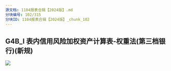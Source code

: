 ```yaml
---
源文档: 1104报表合辑【2024版】.md
分块编号: 102/315
分块ID: 1104报表合辑【2024版】_chunk_102
---
```


## G4B\_I 表内信用风险加权资产计算表-权重法(第三档银行)(新规)

![](data:image/x-emf;base64...)

